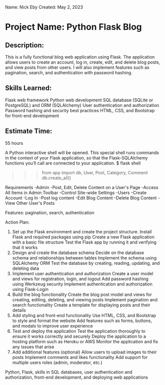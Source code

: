 Name: Nick Eby
Created: May 2, 2023

# Project Name: Python Flask Blog

## Description:
This is a fully functional blog web application using Flask.
The application allows users to create an account, log in, create, edit, and delete blog posts, and view posts from other users.
I will also implement features such as pagination, search, and authentication with password hashing.

## Skills Learned:

Flask web framework
Python web development
SQL database (SQLite or PostgreSQL) and ORM (SQLAlchemy)
User authentication and authorization
Password hashing and security best practices
HTML, CSS, and Bootstrap for front-end development

## Estimate Time:
55 hours



A Python interactive shell will be opened. This special shell runs commands in the context of your Flask application, so that the Flask-SQLAlchemy functions you’ll call are connected to your application.
$ flask shell
>>> from app import db, User, Post, Category, Comment
>>> db.create_all()



Requirements
-Admin
    -Post, Edit, Delete Content on a User's Page
    -Access All Items in Admin Toolbar
    -Control Site-wide Settings
-Users
    -Create Account
    -Log In
    -Post log content
    -Edit Blog Content
    -Delete Blog Content
    -View Other User's Posts

Features: pagination, search, authentication

Action Plan:

1. Set up the Flask environment and create the project structure.
Install Flask and required packages using pip
Create a new Flask application with a basic file structure
Test the Flask app by running it and verifying that it works
2. Design and create the database schema
Decide on the database schema and relationships between tables
Implement the schema using SQLAlchemy ORM
Test the database by creating, reading, updating, and deleting data
3. Implement user authentication and authorization
Create a user model and views for registration, login, and logout
Add password hashing using Werkzeug security
Implement authentication and authorization using Flask-Login
4. Build the blog functionality
Create the blog post model and views for creating, editing, deleting, and viewing posts
Implement pagination and search functionality
Create a template for displaying posts and their details
5. Add styling and front-end functionality
Use HTML, CSS, and Bootstrap to style and format the website
Add features such as forms, buttons, and modals to improve user experience
6. Test and deploy the application
Test the application thoroughly to ensure it works correctly and securely
Deploy the application to a hosting platform such as Heroku or AWS
Monitor the application and fix any issues that arise
7. Add additional features (optional)
Allow users to upload images to their posts
Implement comments and likes functionality
Add support for multiple users roles (admin, moderator, etc.)

Python, Flask, skills in SQL databases, user authentication and authorization, front-end development, and deploying web applications